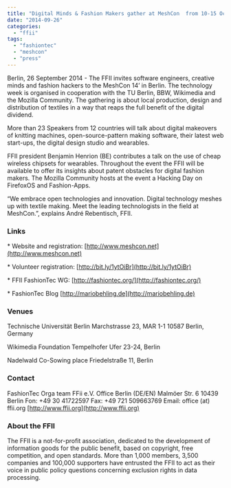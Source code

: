 ```yaml
---
title: "Digital Minds & Fashion Makers gather at MeshCon  from 10-15 October in Berlin"
date: "2014-09-26"
categories: 
  - "ffii"
tags: 
  - "fashiontec"
  - "meshcon"
  - "press"
---
```


Berlin, 26 September 2014 - The FFII invites software engineers, creative minds and fashion hackers to the MeshCon 14’ in Berlin. The technology week is organised in cooperation with the TU Berlin, BBW, Wikimedia and the Mozilla Community. The gathering is about local production, design and distribution of textiles in a way that reaps the full benefit of the digital dividend.

More than 23 Speakers from 12 countries will talk about digital makeovers of knitting machines, open-source-pattern making software, their latest web start-ups, the digital design studio and wearables.

FFII president Benjamin Henrion (BE) contributes a talk on the use of cheap wireless chipsets for wearables. Throughout the event the FFII will be available to offer its insights about patent obstacles for digital fashion makers. The Mozilla Community hosts at the event a Hacking Day on FirefoxOS and Fashion-Apps.

“We embrace open technologies and innovation. Digital technology meshes up with textile making. Meet the leading technologists in the field at MeshCon.”, explains André Rebentisch, FFII.

### Links

\* Website and registration: [http://www.meshcon.net](http://www.meshcon.net)

\* Volunteer registration: [http://bit.ly/1ytOiBr](http://bit.ly/1ytOiBr)

\* FFII FashionTec WG: [http://fashiontec.org/](http://fashiontec.org/)

\* FashionTec Blog [http://mariobehling.de](http://mariobehling.de)

### Venues

Technische Universität Berlin Marchstrasse 23, MAR 1-1 10587 Berlin, Germany

Wikimedia Foundation Tempelhofer Ufer 23-24, Berlin

Nadelwald Co-Sowing place Friedelstraße 11, Berlin

### Contact

FashionTec Orga team FFii e.V. Office Berlin (DE/EN) Malmöer Str. 6 10439 Berlin Fon: +49 30 41722597 Fax: +49 721 509663769 Email: office (at) ffii.org [http://www.ffii.org](http://www.ffii.org)

### About the FFII

The FFII is a not-for-profit association, dedicated to the development of information goods for the public benefit, based on copyright, free competition, and open standards. More than 1,000 members, 3,500 companies and 100,000 supporters have entrusted the FFII to act as their voice in public policy questions concerning exclusion rights in data processing.
